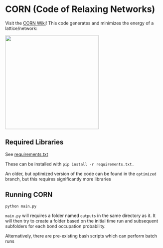 # CORN (Code of Relaxing Networks)

Visit the [CORN Wiki](https://github.com/willwng/CORN/wiki)! This code generates and minimizes the energy of a lattice/network:

<img src="https://github.com/willwng/CORN/assets/8275672/922ac19e-9e6c-4860-852b-6e5d909308b6" width="300">

## Required Libraries
See [requirements.txt](requirements.txt)

These can be installed with `pip install -r requirements.txt.`

An older, but optimized version of the code can be found in the `optimized` branch, but this requires significantly more libraries

## Running CORN

    python main.py

`main.py` will requires a folder named `outputs` in the same directory as it. 
It will then try to create a folder based on the initial time run and 
subsequent subfolders for each bond occupation probability.

Alternatively, there are pre-existing bash scripts which can perform batch runs

